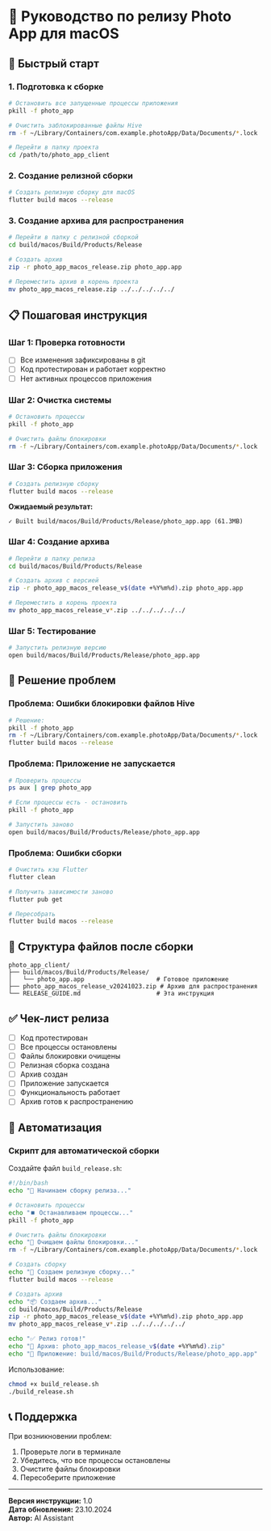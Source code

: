 # 📱 Руководство по релизу Photo App для macOS

## 🚀 Быстрый старт

### 1. Подготовка к сборке
```bash
# Остановить все запущенные процессы приложения
pkill -f photo_app

# Очистить заблокированные файлы Hive
rm -f ~/Library/Containers/com.example.photoApp/Data/Documents/*.lock

# Перейти в папку проекта
cd /path/to/photo_app_client
```

### 2. Создание релизной сборки
```bash
# Создать релизную сборку для macOS
flutter build macos --release
```

### 3. Создание архива для распространения
```bash
# Перейти в папку с релизной сборкой
cd build/macos/Build/Products/Release

# Создать архив
zip -r photo_app_macos_release.zip photo_app.app

# Переместить архив в корень проекта
mv photo_app_macos_release.zip ../../../../../
```

## 📋 Пошаговая инструкция

### Шаг 1: Проверка готовности
- [ ] Все изменения зафиксированы в git
- [ ] Код протестирован и работает корректно
- [ ] Нет активных процессов приложения

### Шаг 2: Очистка системы
```bash
# Остановить процессы
pkill -f photo_app

# Очистить файлы блокировки
rm -f ~/Library/Containers/com.example.photoApp/Data/Documents/*.lock
```

### Шаг 3: Сборка приложения
```bash
# Создать релизную сборку
flutter build macos --release
```

**Ожидаемый результат:**
```
✓ Built build/macos/Build/Products/Release/photo_app.app (61.3MB)
```

### Шаг 4: Создание архива
```bash
# Перейти в папку релиза
cd build/macos/Build/Products/Release

# Создать архив с версией
zip -r photo_app_macos_release_v$(date +%Y%m%d).zip photo_app.app

# Переместить в корень проекта
mv photo_app_macos_release_v*.zip ../../../../../
```

### Шаг 5: Тестирование
```bash
# Запустить релизную версию
open build/macos/Build/Products/Release/photo_app.app
```

## 🔧 Решение проблем

### Проблема: Ошибки блокировки файлов Hive
```bash
# Решение:
pkill -f photo_app
rm -f ~/Library/Containers/com.example.photoApp/Data/Documents/*.lock
flutter build macos --release
```

### Проблема: Приложение не запускается
```bash
# Проверить процессы
ps aux | grep photo_app

# Если процессы есть - остановить
pkill -f photo_app

# Запустить заново
open build/macos/Build/Products/Release/photo_app.app
```

### Проблема: Ошибки сборки
```bash
# Очистить кэш Flutter
flutter clean

# Получить зависимости заново
flutter pub get

# Пересобрать
flutter build macos --release
```

## 📁 Структура файлов после сборки

```
photo_app_client/
├── build/macos/Build/Products/Release/
│   └── photo_app.app                    # Готовое приложение
├── photo_app_macos_release_v20241023.zip # Архив для распространения
└── RELEASE_GUIDE.md                     # Эта инструкция
```

## ✅ Чек-лист релиза

- [ ] Код протестирован
- [ ] Все процессы остановлены
- [ ] Файлы блокировки очищены
- [ ] Релизная сборка создана
- [ ] Архив создан
- [ ] Приложение запускается
- [ ] Функциональность работает
- [ ] Архив готов к распространению

## 🎯 Автоматизация

### Скрипт для автоматической сборки
Создайте файл `build_release.sh`:

```bash
#!/bin/bash
echo "🚀 Начинаем сборку релиза..."

# Остановить процессы
echo "⏹️ Останавливаем процессы..."
pkill -f photo_app

# Очистить файлы блокировки
echo "🧹 Очищаем файлы блокировки..."
rm -f ~/Library/Containers/com.example.photoApp/Data/Documents/*.lock

# Создать сборку
echo "🔨 Создаем релизную сборку..."
flutter build macos --release

# Создать архив
echo "📦 Создаем архив..."
cd build/macos/Build/Products/Release
zip -r photo_app_macos_release_v$(date +%Y%m%d).zip photo_app.app
mv photo_app_macos_release_v*.zip ../../../../../

echo "✅ Релиз готов!"
echo "📁 Архив: photo_app_macos_release_v$(date +%Y%m%d).zip"
echo "🚀 Приложение: build/macos/Build/Products/Release/photo_app.app"
```

Использование:
```bash
chmod +x build_release.sh
./build_release.sh
```

## 📞 Поддержка

При возникновении проблем:
1. Проверьте логи в терминале
2. Убедитесь, что все процессы остановлены
3. Очистите файлы блокировки
4. Пересоберите приложение

---
**Версия инструкции:** 1.0  
**Дата обновления:** 23.10.2024  
**Автор:** AI Assistant
